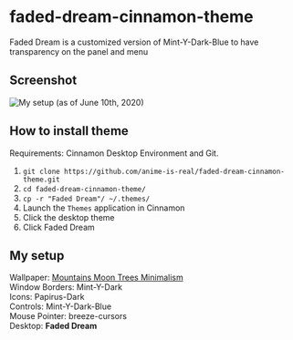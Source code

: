 # faded-dream-cinnamon-theme
Faded Dream is a customized version of Mint-Y-Dark-Blue to have transparency on the panel and menu

## Screenshot
![My setup (as of June 10th, 2020)](https://i.imgur.com/f75Tnvu.png)

## How to install theme
Requirements: Cinnamon Desktop Environment and Git. 

1. `git clone https://github.com/anime-is-real/faded-dream-cinnamon-theme.git`
2. `cd faded-dream-cinnamon-theme/`
3. `cp -r "Faded Dream"/ ~/.themes/`
4. Launch the `Themes` application in Cinnamon
5. Click the desktop theme
6. Click Faded Dream

## My setup
Wallpaper: [Mountains Moon Trees Minimalism](https://images.hdqwalls.com/wallpapers/mountains-moon-trees-minimalism-hd.jpg)<br>
Window Borders: Mint-Y-Dark<br>
Icons: Papirus-Dark<br>
Controls: Mint-Y-Dark-Blue<br>
Mouse Pointer: breeze-cursors<br>
Desktop: **Faded Dream**
